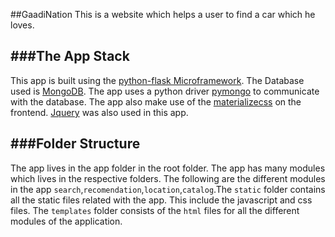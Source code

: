 ##GaadiNation
This is a website which helps a user to find a car which he loves.

###The App Stack
-------
This app is built using the [python-flask Microframework](http://flask.pocoo.org/). The Database used is [MongoDB](https://www.mongodb.com/). The app uses a python driver [pymongo](https://api.mongodb.com/python/current/) to communicate with the database. The app also make use of the [materializecss](http://materializecss.com/) on the frontend. [Jquery](https://jquery.com/) was also used in this app.

###Folder Structure
-----
The app lives in the app folder in the root folder. The app has many modules which lives in the respective folders.
The following are the different modules in the app `search`,`recomendation`,`location`,`catalog`.The `static` folder contains all the static files related with the app. This include the javascript and css files. The `templates` folder consists of the `html` files for all the different modules of the application.
 
